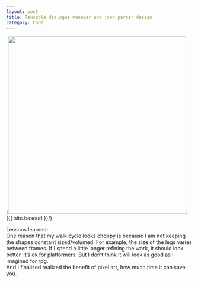 ```yaml
---
layout: post
title: Reusable dialogue manager and json parser design
category: Code
---
```

[<img src="{{ site.baseurl }}/images/art/0120walk.GIF" style="width: 480px;"/>]({{ site.baseurl }}/)

Lessons learned:</br>
One reason that my walk cycle looks choppy is because I am not keeping the shapes constant sized/volumed. For example, the size of the legs varies between frames. 
If I spend a little longer refining the work, it should look better. It’s ok for platformers. But I don’t think it will look as good as I imagined for rpg.</br>
And I finalized realized the benefit of pixel art, how much time it can save you.</br>


